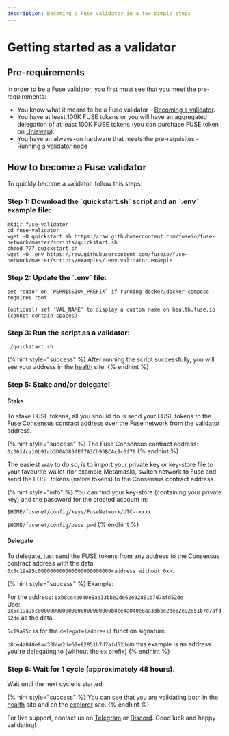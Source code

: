 ```yaml
---
description: Becoming a Fuse validator in a few simple steps
---
```


# Getting started as a validator

## Pre-requirements

In order to be a Fuse validator, you first must see that you meet the pre-requirements:

* You know what it means to be a Fuse validator - [Becoming a validator](../how-to-become-a-validator.md#what-it-means-to-be-a-validator).
* You have at least 100K FUSE tokens or you will have an aggregated delegation of at least 100K FUSE tokens \(you can purchase FUSE token on [Uniswap](https://uniswap.exchange/swap/0x970b9bb2c0444f5e81e9d0efb84c8ccdcdcaf84d)\).
* You have an always-on hardware that meets the pre-requisites - [Running a validator node](../run-your-own-validator.md#pre-requisites)

## How to become a Fuse validator

To quickly become a validator, follow this steps:

### Step 1: Download the \`quickstart.sh\` script and an \`.env\` example file:

```text
mkdir fuse-validator
cd fuse-validator
wget -O quickstart.sh https://raw.githubusercontent.com/fuseio/fuse-network/master/scripts/quickstart.sh
chmod 777 quickstart.sh
wget -O .env https://raw.githubusercontent.com/fuseio/fuse-network/master/scripts/examples/.env.validator.example
```

### Step 2: Update the \`.env\` file:

```text
set "sudo" on `PERMISSION_PREFIX` if running docker/docker-compose requires root

(optional) set 'VAL_NAME' to display a custom name on health.fuse.io (cannot contain spaces)
```

### Step 3: Run the script as a validator:

```text
./quickstart.sh
```

{% hint style="success" %}
After running the script successfully, you will see your address in the [health](https://health.fuse.io/) site.
{% endhint %}

### Step 5: Stake and/or delegate!

#### Stake

To stake FUSE tokens, all you should do is send your FUSE tokens to the Fuse Consensus contract address over the Fuse network from the validator address.

{% hint style="success" %}
The Fuse Consensus contract address: `0x3014ca10b91cb3D0AD85fEf7A3Cb95BCAc9c0f79`
{% endhint %}

The easiest way to do so, is to import your private key or key-store file to your favourite wallet \(for example Metamask\), switch network to Fuse and send the FUSE tokens \(native tokens\) to the Consensus contract address.

{% hint style="info" %}
You can find your key-store \(containing your private key\) and the password for the created account in:

`$HOME/fusenet/config/keys/FuseNetwork/UTC--xxxx`

`$HOME/fusenet/config/pass.pwd`
{% endhint %}

#### Delegate

To delegate, just send the FUSE tokens from any address to the Consensus contract address with the data: `0x5c19a95c000000000000000000000000<address without 0x>`.

{% hint style="success" %}
Example:

For the address: `0xb8ce4a040e8aa33bbe2de62e92851b7d7afd52de`  
Use: `0x5c19a95c000000000000000000000000b8ce4a040e8aa33bbe2de62e92851b7d7afd52de` as the data.

`5c19a95c` is for the `delegate(address)` function signature.

`b8ce4a040e8aa33bbe2de62e92851b7d7afd52de`in this example is an address you're delegating to \(without the `0x` prefix\)
{% endhint %}

### Step 6: Wait for 1 cycle \(approximately 48 hours\).

Wait until the next cycle is started.

{% hint style="success" %}
You can see that you are validating both in the [health](https://health.fuse.io/) site and on the [explorer](https://explorer.fuse.io) site.
{% endhint %}

For live support, contact us on [Telegram](https://t.me/fuseio) or [Discord](https://discord.gg/tz7ArR). Good luck and happy validating!

